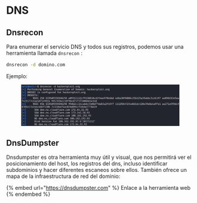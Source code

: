 # DNS

## Dnsrecon

Para enumerar el servicio DNS y todos sus registros, podemos usar una herramienta llamada `dnsrecon` :

```bash
dnsrecon -d domino.com
```

Ejemplo:

<figure><img src="../../.gitbook/assets/image (2).png" alt=""><figcaption></figcaption></figure>

## DnsDumpster

Dnsdumpster es otra herramienta muy útil y visual, que nos permitirá ver el posicionamiento del host, los registros del dns, incluso identificar subdominios y hacer diferentes escaneos sobre ellos. También ofrece un mapa de la infraestructura de red del dominio:

{% embed url="https://dnsdumpster.com" %}
Enlace a la herramienta web
{% endembed %}

